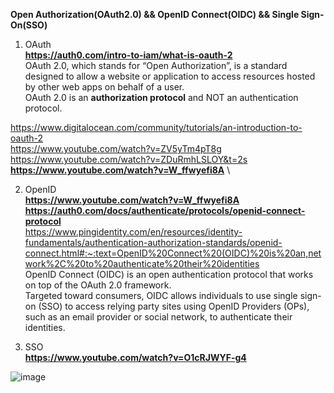 __Open Authorization(OAuth2.0) && OpenID Connect(OIDC) && Single Sign-On(SSO)__

1. OAuth\
__https://auth0.com/intro-to-iam/what-is-oauth-2__ \
OAuth 2.0, which stands for “Open Authorization”, is a standard designed to allow a website or application to access resources hosted by other web apps on behalf of a user.\
OAuth 2.0 is an __authorization protocol__ and NOT an authentication protocol.

https://www.digitalocean.com/community/tutorials/an-introduction-to-oauth-2 \
https://www.youtube.com/watch?v=ZV5yTm4pT8g \
https://www.youtube.com/watch?v=ZDuRmhLSLOY&t=2s \
__https://www.youtube.com/watch?v=W_ffwyefi8A__ \

2. OpenID\
__https://www.youtube.com/watch?v=W_ffwyefi8A__ \
__https://auth0.com/docs/authenticate/protocols/openid-connect-protocol__ \
https://www.pingidentity.com/en/resources/identity-fundamentals/authentication-authorization-standards/openid-connect.html#:~:text=OpenID%20Connect%20(OIDC)%20is%20an,network%2C%20to%20authenticate%20their%20identities \
OpenID Connect (OIDC) is an open authentication protocol that works on top of the OAuth 2.0 framework.\
Targeted toward consumers, OIDC allows individuals to use single sign-on (SSO) to access relying party sites using OpenID Providers (OPs),\
such as an email provider or social network, to authenticate their identities.

4. SSO\
__https://www.youtube.com/watch?v=O1cRJWYF-g4__

![image](https://github.com/VIK2395/JWT_auth/assets/50545334/91bb6caf-e6f3-43c3-9729-482adfc94cf1)
